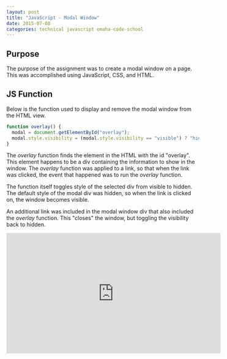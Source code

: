 ```yaml
---
layout: post
title: "JavaScript - Modal Window"
date: 2015-07-08
categories: technical javascript omaha-code-school
---
```

## Purpose
The purpose of the assignment was to create a modal window on a page. This was accomplished using JavaScript, CSS, and HTML.

## JS Function
Below is the function used to display and remove the modal window from the HTML view.

~~~ javascript
function overlay() {
  modal = document.getElementById("overlay");
  modal.style.visibility = (modal.style.visibility == "visible") ? "hidden": "visible";
}
~~~

The _overlay_ function finds the element in the HTML with the id "overlay". This element happens to be a div containing the information to show in the window. The _overlay_ function was applied to a link, so that when the link was clicked, the event that happened was to run the _overlay_ function.

The function itself toggles style of the selected div from visible to hidden. The default style of the modal div was hidden, so when the link is clicked on, the window becomes visible.

An additional link was included in the modal window div that also included the _overlay_ function. This "closes" the window, but toggling the visibility back to hidden.

<iframe width="560" height="315" src="https://www.youtube.com/embed/EJhn7cCYl4k" frameborder="0" allowfullscreen></iframe>
